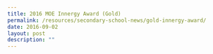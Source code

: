 ```yaml
---
title: 2016 MOE Innergy Award (Gold)
permalink: /resources/secondary-school-news/gold-innergy-award/
date: 2016-09-02
layout: post
description: ""
---
```

